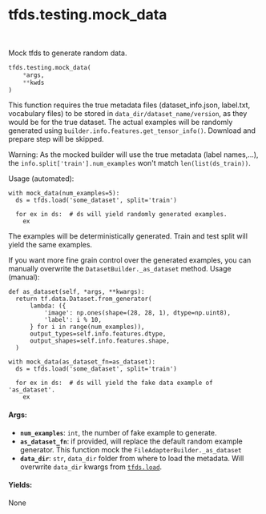 <div itemscope itemtype="http://developers.google.com/ReferenceObject">
<meta itemprop="name" content="tfds.testing.mock_data" />
<meta itemprop="path" content="Stable" />
</div>

# tfds.testing.mock_data

<!-- Insert buttons -->

<table class="tfo-notebook-buttons tfo-api" align="left">
</table>

<!-- Start diff -->
Mock tfds to generate random data.

```python
tfds.testing.mock_data(
    *args,
    **kwds
)
```

<!-- Placeholder for "Used in" -->

This function requires the true metadata files (dataset_info.json, label.txt,
vocabulary files) to be stored in `data_dir/dataset_name/version`, as they would
be for the true dataset. The actual examples will be randomly generated using
`builder.info.features.get_tensor_info()`. Download and prepare step will be
skipped.

Warning: As the mocked builder will use the true metadata (label names,...), the
`info.split['train'].num_examples` won't match `len(list(ds_train))`.

Usage (automated):

```
with mock_data(num_examples=5):
  ds = tfds.load('some_dataset', split='train')

  for ex in ds:  # ds will yield randomly generated examples.
    ex
```

The examples will be deterministically generated. Train and test split will
yield the same examples.

If you want more fine grain control over the generated examples, you can
manually overwrite the `DatasetBuilder._as_dataset` method. Usage (manual):

```
def as_dataset(self, *args, **kwargs):
  return tf.data.Dataset.from_generator(
      lambda: ({
          'image': np.ones(shape=(28, 28, 1), dtype=np.uint8),
          'label': i % 10,
      } for i in range(num_examples)),
      output_types=self.info.features.dtype,
      output_shapes=self.info.features.shape,
  )

with mock_data(as_dataset_fn=as_dataset):
  ds = tfds.load('some_dataset', split='train')

  for ex in ds:  # ds will yield the fake data example of 'as_dataset'.
    ex
```

#### Args:

*   <b>`num_examples`</b>: `int`, the number of fake example to generate.
*   <b>`as_dataset_fn`</b>: if provided, will replace the default random example
    generator. This function mock the `FileAdapterBuilder._as_dataset`
*   <b>`data_dir`</b>: `str`, `data_dir` folder from where to load the metadata.
    Will overwrite `data_dir` kwargs from
    <a href="../../tfds/load.md"><code>tfds.load</code></a>.

#### Yields:

None
